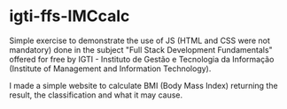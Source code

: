# igti-ffs-IMCcalc

Simple exercise to demonstrate the use of JS (HTML and CSS were not mandatory) done in the subject "Full Stack Development Fundamentals" offered for free by IGTI - Instituto de Gestão e Tecnologia da Informação (Institute of Management and Information Technology).

I made a simple website to calculate BMI (Body Mass Index) returning the result, the classification and what it may cause.
